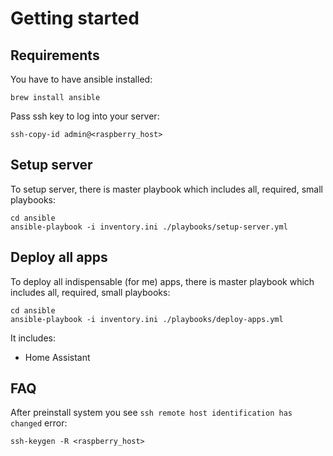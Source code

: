 # Getting started

## Requirements

You have to have ansible installed:
```shell
brew install ansible
```


Pass ssh key to log into your server:
```shell
ssh-copy-id admin@<raspberry_host>
```

## Setup server

To setup server, there is master playbook which includes all, required, small playbooks:
```shell
cd ansible
ansible-playbook -i inventory.ini ./playbooks/setup-server.yml
```

## Deploy all apps

To deploy all indispensable (for me) apps, there is master playbook which includes all, required, small playbooks:
```shell
cd ansible
ansible-playbook -i inventory.ini ./playbooks/deploy-apps.yml
```

It includes:
- Home Assistant


## FAQ
After preinstall system you see `ssh remote host identification has changed` error:
```shell
ssh-keygen -R <raspberry_host>
```
